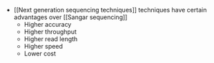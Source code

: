 
- [[Next generation sequencing techniques]] techniques have certain advantages over [[Sangar sequencing]]
	- Higher accuracy
	- Higher throughput
	- Higher read length
	- Higher speed
	- Lower cost